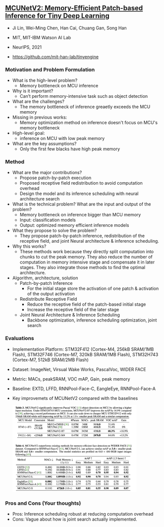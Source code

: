 ## [MCUNetV2: Memory-Efficient Patch-based Inference for Tiny Deep Learning](https://arxiv.org/abs/2110.15352) 

* Ji Lin, Wei-Ming Chen, Han Cai, Chuang Gan, Song Han

* MIT, MIT-IBM Watson AI Lab

* NeurIPS, 2021

* https://github.com/mit-han-lab/tinyengine

### Motivation and Problem Formulation

* What is the high-level problem?
   * Memory bottleneck on MCU inference
* Why is it important? 
   * Can’t perform memory-intensive task such as object detection
* What are the challenges?
   * The memory bottleneck of inference greaetly exceeds the MCU memory
* Missing in previous works:
   * Memory optimization method on inference doesn't focus on MCU's memory bottleneck
*  High-level goal:
   * inference on MCU with low peak memory
* What are the key assumptions?
   * Only the first few blacks have high peak memory


### Method

* What are the major contributions?
    * Propose patch-by-patch execution
    * Proposed receptive field redistribution to avoid computation overhead
    * Design the model and its inference scheduling with neural architecture search
* What is the technical problem? What are the input and output of the problem?
    * Memory bottleneck on inference bigger than MCU memory
    * Input: classification models
    * Output: optimized memory efficient inference models
* What they propose to solve the problem?
    * They propose patch-by-patch inference, redistribution of the receptive field, and joint Neural architecture & inference scheduling. 
* Why this works?
    * These methods work because they directly split computation into chunks to cut the peak memory. They also reduce the number of computation in memory intensive stage and compensate it in later stages. They also integrate those methods to find the optimal architecture. 
* Algorithm, architecture, solution
    * Patch-by-patch Inference
        * For the initial stage store the activation of one patch & activation of the output activation
    * Redistribute Receptive Field
        * Reduce the receptive field of the patch-based initial stage
        * Increase the receptive field of the later stage 
    * Joint Neural Architecture & Inference Scheduling
        * Backbone optimization, inference scheduling optimization, joint search

### Evaluations

* Implementation Platform: STM32F412 (Cortex-M4, 256kB SRAM/1MB Flash), STM32F746 (Cortex-M7, 320kB SRAM/1MB Flash), STM32H743 (Cortex-M7, 512kB SRAM/2MB Flash)

* Dataset: ImageNet, Virsual Wake Works, PascalVoc, WIDER FACE

* Metric: MACs, peakSRAM, VOC mAP, Gain, peak memory

* Baseline: EXTD, LFFD, RNNPool-Face-C, EangleEye, RNNPool-Face-A

* Key improvemets of MCUNetV2 compared with the baselines

  <img src= "./tableMCUNet-1.png" alt="table" width="400">
   

### Pros and Cons (Your thoughts)

* Pros: Inference scheduling robust at reducing computation overhead
* Cons: Vague about how is joint search actually implemented. 

